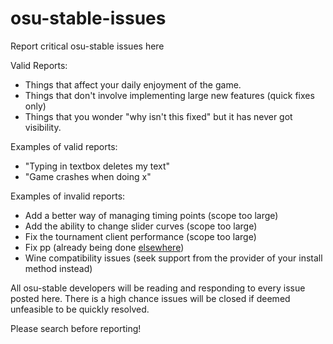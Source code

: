 # osu-stable-issues
Report critical osu-stable issues here

Valid Reports:

- Things that affect your daily enjoyment of the game.
- Things that don't involve implementing large new features (quick fixes only)
- Things that you wonder "why isn't this fixed" but it has never got visibility.

Examples of valid reports:
- "Typing in textbox deletes my text"
- "Game crashes when doing x"

Examples of invalid reports:
- Add a better way of managing timing points (scope too large)
- Add the ability to change slider curves (scope too large)
- Fix the tournament client performance (scope too large)
- Fix pp (already being done [elsewhere](https://github.com/ppy/osu-difficulty-calculator))
- Wine compatibility issues (seek support from the provider of your install method instead)

All osu-stable developers will be reading and responding to every issue posted here. There is a high chance issues will be closed if deemed unfeasible to be quickly resolved.

Please search before reporting!
